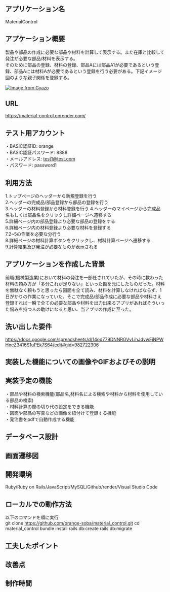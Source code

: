 ## アプリケーション名
MaterialControl

## アプケーション概要
製品や部品の作成に必要な部品や材料を計算して表示する。また在庫と比較して発注が必要な部品/材料を表示する。  
そのために部品の登録、材料の登録、部品Aには部品A1が必要であるという登録、部品Aには材料Aが必要であるという登録を行う必要がある。下記イメージ図のような親子関係を登録する。

[![Image from Gyazo](https://i.gyazo.com/bba7f4e1c014151c92844f3a40155ad6.png)](https://gyazo.com/bba7f4e1c014151c92844f3a40155ad6)

## URL
https://material-control.onrender.com/  

## テスト用アカウント
・BASIC認証ID: orange  
・BASIC認証パスワード: 8888  
・メールアドレス: test1@test.com  
・パスワード: password1

## 利用方法
1.トップページのヘッダーから新規登録を行う  
2.ヘッダーの完成品/部品登録から部品の登録を行う  
3.ヘッダーの材料登録から材料登録を行う
4.ヘッダーのマイページから完成品名もしくは部品名をクリックし詳細ページへ遷移する  
5.詳細ページ内の部品登録より必要な部品の登録をする  
6.詳細ページ内の材料登録より必要な材料を登録する  
7.2~5の作業を必要な分行う  
8.詳細ページの材料計算ボタンをクリックし、材料計算ページへ遷移する  
9.計算結果及び発注が必要なものが表示される  

## アプリケーションを作成した背景
前職(機械製造業)において材料の発注を一部任されていたが、その時に教わった材料の頼み方が「多分これが足りない」といった勘を元にしたものだった。材料を無駄なく頼もうと思ったら図面を全て読み、材料を計算しなければならず、1日がかりの作業になっていた。そこで完成品/部品作成に必要な部品や材料さえ登録すれば一瞬で全ての必要な部品や材料を出力出来るアプリがあればそういった悩みを持つ人の助けになると思い、当アプリの作成に至った。

## 洗い出した要件
https://docs.google.com/spreadsheets/d/14od779DNNRGVvLihJdvwEjNPWHneZ3416S1uPEk7S64/edit#gid=982722306

## 実装した機能についての画像やGIFおよびその説明


## 実装予定の機能
・部品や材料の検索機能(部品名,材料名による検索や材料から材料を使用している部品の検索)  
・材料計算の際の切り代の設定をできる機能  
・図面や部品の写真などの画像を紐付けて登録する機能  
・発注書をpdfで自動作成する機能  

## データベース設計

## 画面遷移図

## 開発環境
Ruby/Ruby on Rails/JavaScript/MySQL/Github/render/Visual Studio Code

## ローカルでの動作方法
以下のコマンドを順に実行  
git clone https://github.com/orange-soba/material_control.git
cd material_control
bundle install
rails db:create
rails db:migrate

## 工夫したポイント

## 改善点

## 制作時間
